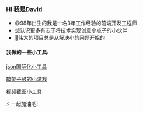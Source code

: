 ### Hi 我是David
- 😄98年出生的我是一名3年工作经验的前端开发工程师
- 想认识更多有志于将技术实现创意小点子的小伙伴
- 🤔伟大的项目总是从解决小的问题开始的
#### 我做的一些小工具:
 [json国际化小工具](https://david-xia001.github.io/Json-Internation/)

 [敲架子鼓的小游戏](https://david-xia001.github.io/Drum-kit/)
 
 [视频截图小工具](https://david-xia001.github.io/ScreenshotStitching/#/stitch)
 
 ⚡ 一起加油吧!
<!--
**David-XIa001/David-XIa001** is a ✨ _special_ ✨ repository because its `README.md` (this file) appears on your GitHub profile.

Here are some ideas to get you started:

- 🔭 I’m currently working on ...
- 🌱 I’m currently learning ...
- 👯 I’m looking to collaborate on ...
- 🤔 I’m looking for help with ...
- 💬 Ask me about ...
- 📫 How to reach me: ...
- 😄 Pronouns: ...
- ⚡ Fun fact: ...
-->
